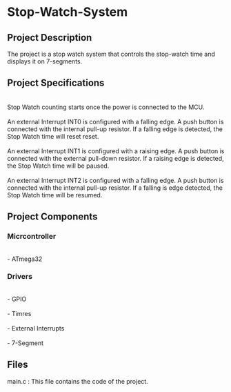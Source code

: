 <h1>Stop-Watch-System</h1>
  <h2>Project Description</h2>
    <p>The project is a stop watch system that controls the stop-watch time and displays it on 7-segments.</p>
  <h2>Project Specifications</h2>
    <p>
     <br>Stop Watch counting starts once the power is connected to the MCU.</br>
     <br>An external Interrupt INT0 is configured with a falling edge. A push button is connected with the internal pull-up resistor. If a falling edge is detected, the          Stop Watch time will reset reset.
     </br>
     <br>An external Interrupt INT1 is configured with a raising edge. A push button is connected with the external pull-down resistor. If a raising edge is detected,            the Stop Watch time will be paused.
     </br>
     <br>An external Interrupt INT2 is configured with a falling edge. A push button is connected with the internal pull-up resistor. If a falling is edge detected, the          Stop Watch time will be resumed.
     </br>
    </p>
  <h2>Project Components</h2>
    <h3>Micrcontroller</h3>
      <p>
       <br>- ATmega32</br>
      </p>
    <h3>Drivers</h3>
      <p>
       <br>- GPIO</br>
       <br>- Timres</br>
       <br>- External Interrupts</br>
       <br>- 7-Segment</br>
      </p>
  <h2>Files</h2>
    <p>main.c : This file contains the code of the project.</p>

